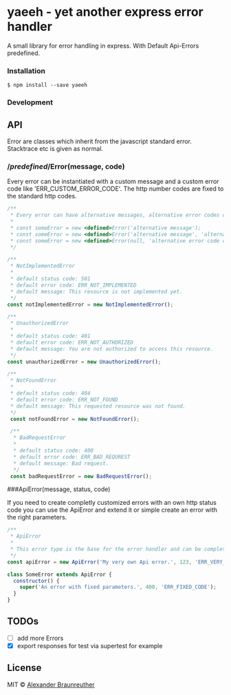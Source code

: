 # yaeeh - yet another express error handler

A small library for error handling in express. With Default Api-Errors predefined.

### Installation

`$ npm install --save yaeeh`

### Development

## API

Error are classes which inherit from the javascript standard error. Stacktrace etc is given as normal.

### /*predefined*/Error(message, code)

Every error can be instantiated with a custom message and a custom error code like 'ERR_CUSTOM_ERROR_CODE'. The http number  codes are fixed to the standard http codes.

``` javascript
/**
 * Every error can have alternative messages, alternative error codes or both.
 *
 * const someError = new <defined>Error('alternative message');
 * const someError = new <defined>Error('alternative message', 'alternative error code');
 * const someError = new <defined>Error(null, 'alternative error code only');
 */

/**
 * NotImplementedError
 *
 * default status code: 501
 * default error code: ERR_NOT_IMPLEMENTED
 * default message: This resource is not implemented yet.
 */
const notImplementedError = new NotImplementedError();

/**
 * UnauthorizedError
 *
 * default status code: 401
 * default error code: ERR_NOT_AUTHORIZED
 * default message: You are not authorized to access this resource.
 */
const unauthorizedError = new UnauthorizedError();

/**
 * NotFoundError
 *
 * default status code: 404
 * default error code: ERR_NOT_FOUND
 * default message: This requested resource was not found.
 */
 const notFoundError = new NotFoundError();

 /**
  * BadRequestError
  *
  * default status code: 400
  * default error code: ERR_BAD_REQUREST
  * default message: Bad request.
  */
 const badRequestError = new BadRequestError();
```

###ApiError(message, status, code)

If you need to create completly customized errors with an own http status code you can use the ApiError and extend it or simple create an error with the right parameters.

``` javascript
/**
 * ApiError
 *
 * This error type is the base for the error handler and can be completly customized.
 */
const apiError = new ApiError('My very own Api error.', 123, 'ERR_VERY_OWN');

class SomeError extends ApiError {
  constructor() {
    super('An error with fixed parameters.', 400, 'ERR_FIXED_CODE');
  }
}
```

## TODOs
- [ ] add more Errors
- [x] export responses for test via supertest for example

## License

MIT © [Alexander Braunreuther](https://github.com/BraunreutherA)
